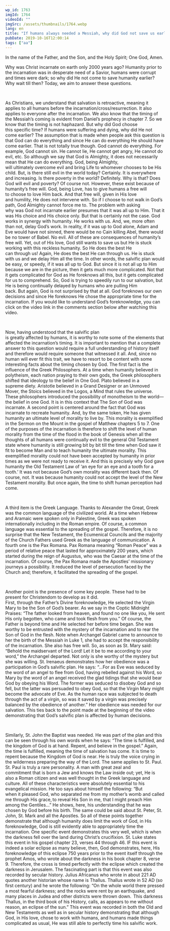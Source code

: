 ```yaml
---
wp_id: 1763
imgId: 1764
videoId: ""
imgSrc: /assets/thumbnails/1764.webp
lang: en
title: "If humans always needed a Messiah, why did God not save us earlier?"
pubDate: 2019-10-16T12:00:14
tags: ["aa"]
---
```


<!-- page: 6 -->

<p>In the name of the Father, and the Son, and the Holy Spirit; One God, Amen.</p>
<p>Why was Christ incarnate on earth only 2000 years ago? Humanity prior to the incarnation was in desperate need of a Savior, humans were corrupt and times were dark; so why did He not come to save humanity earlier? Why wait till then? Today, we aim to answer these questions.</p>
<p>&nbsp;</p>
<p><span data-contrast="auto">As Christians, w</span><span data-contrast="auto">e understand that salvation </span><span data-contrast="auto">is retroactive</span><span data-contrast="auto">, meaning it applies</span><span data-contrast="auto"> to all humans before the incarnation</span><span data-contrast="auto">/cross/resurrection</span><span data-contrast="auto">. It also applies to everyone after the incarnation. </span><span data-contrast="auto">We also know that t</span><span data-contrast="auto">he timing of the Messiah</span><span data-contrast="auto">’s coming</span><span data-contrast="auto"> </span><span data-contrast="auto">is </span><span data-contrast="auto">evident</span><span data-contrast="auto"> from </span><span data-contrast="auto">Daniel’s </span><span data-contrast="auto">prophec</span><span data-contrast="auto">y</span><span data-contrast="auto"> in</span><span data-contrast="auto"> </span><span data-contrast="auto">chapter </span><span data-contrast="auto">7</span><span data-contrast="auto">. </span><span data-contrast="auto">So</span><span data-contrast="auto"> we know that </span><span data-contrast="auto">the timing </span><span data-contrast="auto">is not haphazard</span><span data-contrast="auto">. </span><span data-contrast="auto">But </span><span data-contrast="auto">why did God ch</span><span data-contrast="auto">o</span><span data-contrast="auto">ose this </span><span data-contrast="auto">specific </span><span data-contrast="auto">time?</span><span data-contrast="auto"> </span><span data-contrast="auto">If humans were suffering and dying, why did He not come earlier? </span><span data-contrast="auto">The assumption that is made when people ask this question </span><span data-contrast="auto">is that God can do everything</span><span data-contrast="auto"> and since He can do everything He should have come earlier</span><span data-contrast="auto">. </span><span data-contrast="auto">That is not totally true</span><span data-contrast="auto"> though</span><span data-contrast="auto">. </span><span data-contrast="auto">God cannot do everything. </span><span data-contrast="auto">For example, </span><span data-contrast="auto">God cannot sin. He cannot lie, He cannot get angry, He cannot </span><span data-contrast="auto">do evil, etc. </span><span data-contrast="auto">So</span><span data-contrast="auto"> although we say that God is Almighty, it does not necessarily mean that He can do eve</span><span data-contrast="auto">rything.</span><span data-contrast="auto"> God, being Almighty, will </span><span data-contrast="auto">ultimately</span><span data-contrast="auto"> overcome evil</span><span data-contrast="auto"> and bring Life</span><span data-contrast="auto"> to whomever chooses to be His child</span><span data-contrast="auto">.</span><span data-contrast="auto"> </span><span data-contrast="auto">But</span><span data-contrast="auto">, i</span><span data-contrast="auto">s there </span><span data-contrast="auto">still </span><span data-contrast="auto">evil in the world today? Certainly. </span><span data-contrast="auto">It is everywhere and increasing. </span><span data-contrast="auto">Is there </span><span data-contrast="auto">poverty in the world? Definitely. </span><span data-contrast="auto">Why is that?</span><span data-contrast="auto"> Does God will evil and poverty? Of course not.</span><span data-contrast="auto"> However, these exist</span><span data-contrast="auto"> </span><span data-contrast="auto">b</span><span data-contrast="auto">ecause of humanity’s free will. </span><span data-contrast="auto">God</span><span data-contrast="auto">, being Love, </span><span data-contrast="auto">has to</span><span data-contrast="auto"> give humans a free will to </span><span data-contrast="auto">choose to </span><span data-contrast="auto">love Him back. And that free will, </span><span data-contrast="auto">given </span><span data-contrast="auto">in His </span><span data-contrast="auto">l</span><span data-contrast="auto">ove and </span><span data-contrast="auto">h</span><span data-contrast="auto">umility, </span><span data-contrast="auto">He does not intervene with. </span><span data-contrast="auto">So</span><span data-contrast="auto"> </span><span data-contrast="auto">if I choose to not walk in God’s path, </span><span data-contrast="auto">God Almighty</span><span data-contrast="auto"> </span><span data-contrast="auto">cannot force me</span><span data-contrast="auto"> to</span><span data-contrast="auto">. </span><span data-contrast="auto">The problem with asking why </span><span data-contrast="auto">was </span><span data-contrast="auto">God </span><span data-contrast="auto">not</span><span data-contrast="auto"> incarnate earlier presumes that </span><span data-contrast="auto">it was all up to Him. </span><span data-contrast="auto">That it was His choice and His choice only. But that is certainly not the case. </span><span data-contrast="auto">God works in synergy with humanity. He works with us. And, we</span><span data-contrast="auto">, </span><span data-contrast="auto">more often than not</span><span data-contrast="auto">,</span><span data-contrast="auto"> delay God’s work. </span><span data-contrast="auto">In reality, if</span><span data-contrast="auto"> it was up to God alone, </span><span data-contrast="auto">Adam and Eve would have not sinned, </span><span data-contrast="auto">there would be no Cain killing Abel, there would be no tower of Babel.</span><span data-contrast="auto"> No evil.</span><span data-contrast="auto"> All of these </span><span data-contrast="auto">are consequences of humanity’s free will. Yet, out of His love, God </span><span data-contrast="auto">still wants</span><span data-contrast="auto"> to save </span><span data-contrast="auto">us</span><span data-contrast="auto"> but He is stuck working with this </span><span data-contrast="auto">reckless </span><span data-contrast="auto">humanit</span><span data-contrast="auto">y</span><span data-contrast="auto">. </span><span data-contrast="auto">S</span><span data-contrast="auto">o</span><span data-contrast="auto"> He does the best He can </span><span data-contrast="auto">through</span><span data-contrast="auto"> </span><span data-contrast="auto">us</span><span data-contrast="auto">! </span><span data-contrast="auto">Again, He does the best He can through us. </span><span data-contrast="auto">He is stuck with us and we delay Him all the time.</span><span data-contrast="auto"> In other words, the </span><span data-contrast="auto">salvific plan </span><span data-contrast="auto">would be easy</span><span data-contrast="auto">, or</span><span data-contrast="auto"> speedy</span><span data-contrast="auto">,</span><span data-contrast="auto"> if </span><span data-contrast="auto">it was all up to God. But since it is not all up to Him because we are in the picture, th</span><span data-contrast="auto">e</span><span data-contrast="auto">n</span><span data-contrast="auto"> it gets much more complicated. </span><span data-contrast="auto">Not that it gets complicated for God as He foreknows all this, but </span><span data-contrast="auto">it gets complicated for us to comprehend. </span><span data-contrast="auto">So, </span><span data-contrast="auto">God is trying to speedily run </span><span data-contrast="auto">to</span><span data-contrast="auto"> our </span><span data-contrast="auto">salvation, but He is being </span><span data-contrast="auto">continually </span><span data-contrast="auto">delayed by </span><span data-contrast="auto">humans </span><span data-contrast="auto">who are pulling Him back. </span><span data-contrast="auto">But </span><span data-contrast="auto">again, </span><span data-contrast="auto">God is not surprised by that</span><span data-contrast="auto"> at all</span><span data-contrast="auto">. God </span><span data-contrast="auto">foreknows our own decisions a</span><span data-contrast="auto">nd since He </span><span data-contrast="auto">foreknows</span><span data-contrast="auto"> He chose the appropriate time for the incarnation. </span><span data-contrast="auto">If you would like to understand God’s foreknowledge</span><span data-contrast="auto">, </span><span data-contrast="auto">you can click</span><span data-contrast="auto"> </span><span data-contrast="auto">on </span><span data-contrast="auto">the video link in the comments section below</span><span data-contrast="auto"> after watching this video</span><span data-contrast="auto">.</span><span data-ccp-props="{&quot;201341983&quot;:0,&quot;335559739&quot;:200,&quot;335559740&quot;:276}" data-wac-het="1"> </span></p>
<p><span data-ccp-props="{&quot;201341983&quot;:0,&quot;335559739&quot;:200,&quot;335559740&quot;:276}" data-wac-het="1"> </span></p>
<p><span data-contrast="auto">Now</span><span data-contrast="auto">,</span><span data-contrast="auto"> having understood </span><span data-contrast="auto">that the salvific plan is </span><span data-contrast="auto">greatly </span><span data-contrast="auto">affected </span><span data-contrast="auto">by </span><span data-contrast="auto">humans, </span><span data-contrast="auto">it is </span><span data-contrast="auto">worthy to note </span><span data-contrast="auto">some of the </span><span data-contrast="auto">elements</span><span data-contrast="auto"> that affect</span><span data-contrast="auto">ed</span><span data-contrast="auto"> the </span><span data-contrast="auto">incarnation’s </span><span data-contrast="auto">timing</span><span data-contrast="auto">.</span><span data-contrast="auto"> </span><span data-contrast="auto">It is important to </span><span data-contrast="auto">mention</span><span data-contrast="auto"> that a complete answer to this question would require a full understanding of his</span><span data-contrast="auto">tory itself and therefore</span><span data-contrast="auto"> would require</span><span data-contrast="auto"> someone that witnessed it</span><span data-contrast="auto"> all</span><span data-contrast="auto">.</span><span data-contrast="auto"> </span><span data-contrast="auto">And, si</span><span data-contrast="auto">nce no human </span><span data-contrast="auto">will ever fit this trait</span><span data-contrast="auto">, we </span><span data-contrast="auto">have to</span><span data-contrast="auto"> resort to </span><span data-contrast="auto">be content </span><span data-contrast="auto">with some interesting facts about the timing</span><span data-contrast="auto"> </span><span data-contrast="auto">chosen by God</span><span data-contrast="auto">. </span><span data-contrast="auto">The</span><span data-contrast="auto"> first </span><span data-contrast="auto">fact</span><span data-contrast="auto"> </span><span data-contrast="auto">is the influence of the Greek Philosophers. At a time when humanity believed in polytheism, each nation praying to their own gods, the Greek philosophers shifted that ideology to the belief in One God. Plato believed in a supreme </span><span data-contrast="auto">diety</span><span data-contrast="auto">. Aristotle believed in a Grand Designer or an Unmoved Mover, the Stoics believed in the Logos, a Mind that rules the universe. These philosophers introduced the possibility of monotheism</span><span data-contrast="auto"> to the world</span><span data-contrast="auto">—the belief in one God. It is in this context that The Son of God was incarnate. </span><span data-contrast="auto">A</span><span data-contrast="auto"> second point is centered around the fact that God was incarnate to recreate </span><span data-contrast="auto">humanity. And, by the same token, He has given humanity an ultimate level of morality to live by. This morality is exemplified in the Sermon on the Mount in the gospel of Matthew chapters 5 to 7. One of the purposes of the incarnation is therefore to shift the level of human morality from the time of the flood </span><span data-contrast="auto">in the book of Genesis </span><span data-contrast="auto">when all the thoughts of all humans were continually evil to the general Old Testament state where humanity is still growing </span><span data-contrast="auto">bit by bit </span><span data-contrast="auto">till the time when God saw it fit to become </span><span data-contrast="auto">M</span><span data-contrast="auto">an and to teach humanity the ultimate morality. This exemplified morality could not have been accepted by humanity in prior times as we were not ready to receive it. And this is precisely why God gave humanity the Old Testament Law of ‘an eye for an eye and a tooth for a tooth.’ It was not because God’s own morality was different back then. Of course, not. It was because humanity could not accept the level of the New Testament morality. But once again, the time to shift human perception had come.</span><span data-contrast="auto"> </span><span data-ccp-props="{&quot;201341983&quot;:0,&quot;335559739&quot;:200,&quot;335559740&quot;:276}" data-wac-het="1"> </span></p>
<p><span data-ccp-props="{&quot;201341983&quot;:0,&quot;335559739&quot;:200,&quot;335559740&quot;:276}" data-wac-het="1"> </span></p>
<p><span data-contrast="auto">A</span><span data-contrast="auto"> </span><span data-contrast="auto">third</span><span data-contrast="auto"> item is the Greek Language. </span><span data-contrast="auto">Thanks to Alexander the Great</span><span data-contrast="auto">, Greek was the common language </span><span data-contrast="auto">of the civili</span><span data-contrast="auto">z</span><span data-contrast="auto">ed </span><span data-contrast="auto">world</span><span data-contrast="auto">. At a time when Hebrew and Aramaic were spoken only in Palestine, Greek </span><span data-contrast="auto">was spoken in</span><span data-contrast="auto">ternationally including in</span><span data-contrast="auto"> the </span><span data-contrast="auto">R</span><span data-contrast="auto">oman empire</span><span data-contrast="auto">.</span><span data-contrast="auto"> Of course, a common language was essential to the spreading of the gospel. </span><span data-contrast="auto">Therefore, it is no surprise that the New Testament</span><span data-contrast="auto">, the Ecumenical Councils</span><span data-contrast="auto"> and </span><span data-contrast="auto">the majority of</span><span data-contrast="auto"> the Church Fathers</span><span data-contrast="auto"> used Greek as the </span><span data-contrast="auto">language of communication. </span><span data-contrast="auto">A fourth</span><span data-contrast="auto"> one is </span><span data-contrast="auto">the Pax Romana. Pax Romana </span><span data-contrast="auto">meaning “Roman Peace” was a period of relative </span><span data-contrast="auto">peace </span><span data-contrast="auto">that lasted for approximately 200 years, </span><span data-contrast="auto">which started during the reign of Augustus</span><span data-contrast="auto">, who was the </span><span data-contrast="auto">Caesar at the time of the incarnation. </span><span data-contrast="auto">Of course, t</span><span data-contrast="auto">he Pax Romana </span><span data-contrast="auto">made the Apostles’ missionary journeys a possibility</span><span data-contrast="auto">. It reduced the level of persecution faced by the Church</span><span data-contrast="auto"> and; therefore, it facilitated the spreading of the gospel. </span><span data-ccp-props="{&quot;201341983&quot;:0,&quot;335559739&quot;:200,&quot;335559740&quot;:276}" data-wac-het="1"> </span></p>
<p><span data-ccp-props="{&quot;201341983&quot;:0,&quot;335559739&quot;:200,&quot;335559740&quot;:276}" data-wac-het="1"> </span></p>
<p><span data-contrast="auto">Another point</span><span data-contrast="auto"> is the presence of s</span><span data-contrast="auto">ome key </span><span data-contrast="auto">people</span><span data-contrast="auto">. </span><span data-contrast="auto">These</span><span data-contrast="auto"> had to be present </span><span data-contrast="auto">for Christendom to develop as it did. First, </span><span data-contrast="auto">through </span><span data-contrast="auto">the </span><span data-contrast="auto">Father’s</span><span data-contrast="auto"> </span><span data-contrast="auto">D</span><span data-contrast="auto">ivine </span><span data-contrast="auto">foreknowledge, </span><span data-contrast="auto">He</span><span data-contrast="auto"> </span><span data-contrast="auto">selected </span><span data-contrast="auto">the Virgin Mary</span><span data-contrast="auto"> to be the Son of God’s bearer</span><span data-contrast="auto">.</span><span data-contrast="auto"> As we say in the Coptic Midnight Praises: “</span><span data-contrast="auto">The father looked </span><span data-contrast="auto">from heaven, and found</span><span data-contrast="auto"> no one like you</span><span data-contrast="auto">, He sent His only begotten, who came and took flesh from</span><span data-contrast="auto"> you</span><span data-contrast="auto">.” Of course, the Father is beyond time and He selected her </span><span data-contrast="auto">before </span><span data-contrast="auto">time began. She was worthy to be entrusted with the mystery of the incarnation</span><span data-contrast="auto"> and to </span><span data-contrast="auto">rear</span><span data-contrast="auto"> the Son of God in the flesh</span><span data-contrast="auto">. </span><span data-contrast="auto">Note when Archangel Gabriel came to announce to her the birth of the Messiah in Luke 1</span><span data-contrast="auto">, she had to accept </span><span data-contrast="auto">th</span><span data-contrast="auto">e responsibility of the incarnation. She also has free will</span><span data-contrast="auto">. So, as soon as St. Mary said: &#8220;Behold the maidservant of the Lord! Let it be to me according to your word</span><span data-contrast="auto">,</span><span data-contrast="auto">”</span><span data-contrast="auto"> the Archangel </span><span data-contrast="auto">departed</span><span data-contrast="auto">. Not only is she worthy of the mystery but she </span><span data-contrast="auto">was willing. </span><span data-contrast="auto">St. Irenaeus demonstrates how her obedience was a participation in </span><span data-contrast="auto">God’s salvific plan. He says: “</span><span data-contrast="auto">…</span><span data-contrast="auto">For as Eve was seduced by the word of an angel to flee from God, having rebelled against his Word, so Mary by the word of an angel received the glad tidings that she would bear God by obeying his Word. The former was seduced to disobey God and so fell, but the latter was persuaded to obey God, so </span><span data-contrast="auto">that the Virgin Mary might become the advocate of Eve. As </span><span data-contrast="auto">the human race</span><span data-contrast="auto"> was subjected to death through the act of a virgin, so was it saved by a virgin was precisely balanced by the obedience of another.</span><span data-contrast="auto">”</span><span data-contrast="auto"> Her obedience was needed for our salvation. This ties back to the point made at the beginning of the video demonstrating that God’s </span><span data-contrast="auto">salvific plan</span><span data-contrast="auto"> is </span><span data-contrast="auto">affected by human decisions.</span><span data-contrast="auto"> </span><span data-ccp-props="{&quot;201341983&quot;:0,&quot;335559739&quot;:200,&quot;335559740&quot;:276}" data-wac-het="1"> </span></p>
<p><span data-ccp-props="{&quot;201341983&quot;:0,&quot;335559739&quot;:200,&quot;335559740&quot;:276}" data-wac-het="1"> </span></p>
<p><span data-contrast="auto">Similarly, St. John the Baptist was needed</span><span data-contrast="auto">. He was part of the plan and this can be seen </span><span data-contrast="auto">through his own words when he says: “</span><span data-contrast="auto">The time is fulfilled, and the kingdom of God is at hand. Repent, and believe in the gospel.</span><span data-contrast="auto">” Again, the time is fulfilled, meaning </span><span data-contrast="auto">the time of salvation has come</span><span data-contrast="auto">. It is time to repent because the Kingdom of God </span><span data-contrast="auto">is near. He is truly the </span><span data-contrast="auto">voice crying in the wilderness preparing the </span><span data-contrast="auto">way of the Lord. </span><span data-contrast="auto">The same applies to St. Paul. St. Paul is truly a rare personality. A man with great zeal and commitment</span><span data-contrast="auto"> that is born a Jew and knows the Law inside out; yet, He is also a Roman citizen and </span><span data-contrast="auto">was well thought in the Greek language and culture. </span><span data-contrast="auto">All of</span><span data-contrast="auto"> these characteristics were absolutely essential to his evangelical mission.</span><span data-contrast="auto"> He too says about himself the following: “But when </span><span data-contrast="auto">it</span><span data-contrast="auto"> pleased God, who separated me from my mother&#8217;s womb and called me through His grace, to reveal His Son in me, that I might preach Him among the Gentiles…” He shows</span><span data-contrast="auto">,</span><span data-contrast="auto"> here</span><span data-contrast="auto">,</span><span data-contrast="auto"> </span><span data-contrast="auto">his understanding that he was chosen by God before his birth. </span><span data-contrast="auto">The same could be said about St. Peter, St. John, St. Mark and all the Apostles. </span><span data-contrast="auto">So</span><span data-contrast="auto"> all of these points together demonstrate</span><span data-contrast="auto"> t</span><span data-contrast="auto">hat</span><span data-contrast="auto"> although humanity does limit the work of God, in His foreknowledge, God is still evidently able to </span><span data-contrast="auto">appropriately </span><span data-contrast="auto">time the incarnation. One specific event demonstrates this very well, which is when the darkness fell over the land during Christ’s crucifixion. St. Luke states this event in his gospel chapter 23, verses 44 through 46. </span><span data-contrast="auto">IF</span><span data-contrast="auto"> this event is indeed a solar eclipse as many believe, then, God demonstrates, here, His foreknowledge of </span><span data-contrast="auto">this eclipse</span><span data-contrast="auto"> 750 years prior to the event itself</span><span data-contrast="auto"> t</span><span data-contrast="auto">hrough the prophet Amos, </span><span data-contrast="auto">who wrote about the darkness </span><span data-contrast="auto">in his book chapter 8, verse 9. Therefore, the cross </span><span data-contrast="auto">is</span><span data-contrast="auto"> timed perfectly with the eclipse which created the darkness in Jerusalem. The fascinating part is that this event was also recorded by secular history. Julius Africanus who wrote in about 221 AD quotes another historian whose name is Thallus. Thallus wrote in 52 AD</span><span data-contrast="auto"> (so first century)</span><span data-contrast="auto"> and he wrote the following: “On the whole world there pressed a most fearful darkness; and the rocks were rent by an earthquake, and many places in Judea and other districts were thrown down.  This darkness Thallus, in the third book of his History, calls, as appears to me without reason, an eclipse of the sun.” This event was recorded in both the Old and New Testaments as well as in secular history demonstrating that although God, in His love, chose to work with humans, and humans made things complicated as usual, He was still able to perfectly time his salvific work.</span><span data-ccp-props="{&quot;201341983&quot;:0,&quot;335559739&quot;:200,&quot;335559740&quot;:276}" data-wac-het="1"> </span></p>
